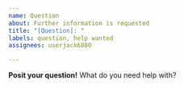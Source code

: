 ```yaml
---
name: Question
about: Further information is requested
title: "[Question]: "
labels: question, help wanted
assignees: userjack6880

---
```


**Posit your question!**
What do you need help with?
